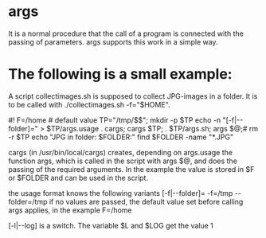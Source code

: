 # args
It is a normal procedure that the call of a program is connected with the passing of parameters.
args supports this work in a simple way.

The following is a small example:
==
A script collectimages.sh is supposed to collect JPG-images in a folder. It is to be called with ./collectimages.sh -f="$HOME".

#!
F=/home # default value
TP="/tmp/$$"; mkdir -p $TP
echo -n "[-f|--folder]=" > $TP/args.usage
. cargs; cargs $TP; . $TP/args.sh; args $@;# rm -r $TP
echo "JPG in folder: $FOLDER:"
find $FOLDER -name "*.JPG"

cargs (in /usr/bin/local/cargs) creates, depending on args.usage the function args,
which is called in the script with args $@, and does the passing of the required arguments.
In the example the value is stored in $F or $FOLDER and can be used in the script.

the usage format knows the following variants
[-f|--folder]=
-f=/tmp
--folder=/tmp
if no values are passed, the default value set before calling args applies, in the example F=/home

[-l|--log]
is a switch. The variable $L and $LOG get the value 1


